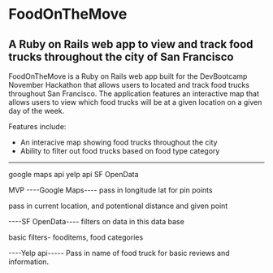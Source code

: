 # FoodOnTheMove
## A Ruby on Rails web app to view and track food trucks throughout the city of San Francisco

FoodOnTheMove is a Ruby on Rails web app built for the DevBootcamp November Hackathon that allows users to located and track food trucks throughout San Francisco. The application features an interactive map that allows users to view which food trucks will be at a given location on a given day of the week. 

Features include:
- An interacive map showing food trucks throughout the city
- Ability to filter out food trucks based on food type category



--------

google maps api
yelp api
SF OpenData

MVP
----Google Maps----
pass in longitude lat for pin points

pass in current location, and potentional distance and given point

----SF OpenData----
filters on data in this data base

basic filters- fooditems, food categories


----Yelp api-----
Pass in name of food truck for basic reviews and information.



